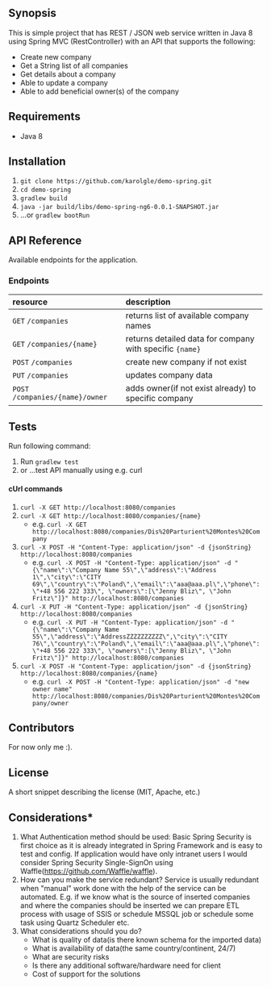 ## Synopsis

This is simple project that has REST / JSON web service written in Java 8 using Spring MVC (RestController) with an API that 
supports the following: 
* Create new company 
* Get a String list of all companies 
* Get details about a company 
* Able to update a company 
* Able to add beneficial owner(s) of the company 

## Requirements
* Java 8

## Installation

1. `git clone https://github.com/karolgle/demo-spring.git`
2. `cd demo-spring`
3. `gradlew build`
4. `java -jar build/libs/demo-spring-ng6-0.0.1-SNAPSHOT.jar`
5. ...or `gradlew bootRun`

## API Reference

Available endpoints for the application.

### Endpoints

| resource                    | description                       |
|:----------------------------|:----------------------------------|
| <code>GET</code> `/companies`               | returns list of available company names |
| <code>GET</code> `/companies/{name}`        | returns detailed data for company with specific `{name}`|
| <code>POST</code> `/companies`              | create new company if not exist |
| <code>PUT</code> `/companies`               | updates company data  |
| <code>POST</code> `/companies/{name}/owner` | adds owner(if not exist already) to specific company  |


## Tests
Run following command:

1. Run `gradlew test`
2. or ...test API manually using e.g. curl

#### cUrl commands

1. `curl -X GET http://localhost:8080/companies`
2. `curl -X GET http://localhost:8080/companies/{name}`
   * e.g. `curl -X GET http://localhost:8080/companies/Dis%20Parturient%20Montes%20Company`
3. `curl -X POST -H "Content-Type: application/json" -d {jsonString} http://localhost:8080/companies`
   * e.g. `curl -X POST -H "Content-Type: application/json" -d "{\"name\":\"Company Name 55\",\"address\":\"Address 1\",\"city\":\"CITY 69\",\"country\":\"Poland\",\"email\":\"aaa@aaa.pl\",\"phone\":\"+48 556 222 333\", \"owners\":[\"Jenny Bliz\", \"John Fritz\"]}" http://localhost:8080/companies`
4. `curl -X PUT -H "Content-Type: application/json" -d {jsonString} http://localhost:8080/companies`
   * e.g. `curl -X PUT -H "Content-Type: application/json" -d "{\"name\":\"Company Name 55\",\"address\":\"AddressZZZZZZZZZZ\",\"city\":\"CITY 76\",\"country\":\"Poland\",\"email\":\"aaa@aaa.pl\",\"phone\":\"+48 556 222 333\", \"owners\":[\"Jenny Bliz\", \"John Fritz\"]}" http://localhost:8080/companies`     
5. `curl -X POST -H "Content-Type: application/json" -d {jsonString} http://localhost:8080/companies/{name}` 
   * e.g. `curl -X POST -H "Content-Type: application/json" -d "new owner name" http://localhost:8080/companies/Dis%20Parturient%20Montes%20Company/owner`
   
## Contributors

For now only me :).

## License

A short snippet describing the license (MIT, Apache, etc.)

## Considerations*
1. What Authentication method should be used:
   Basic Spring Security is first choice as it is already integrated in Spring Framework and is easy to test and config. If application would have only intranet users I would consider Spring Security Single-SignOn using Waffle(https://github.com/Waffle/waffle).
2. How can you make the service redundant? 
   Service is usually redundant when "manual" work done with the help of the service can be automated. 
   E.g. if we know what is the source of inserted companies and where the companies should be inserted we can prepare ETL process with usage of SSIS or schedule MSSQL job or schedule some task using Quartz Scheduler etc.
3. What considerations should you do?
    * What is quality of data(is there known schema for the imported data)
    * What is availability of data(the same country/continent, 24/7)
    * What are security risks
    * Is there any additional software/hardware need for client
    * Cost of support for the solutions
         